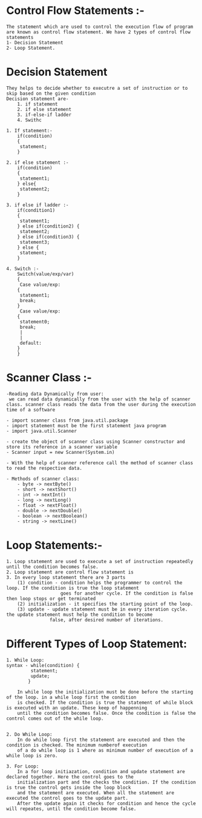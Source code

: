 # Control Flow Statements :-
    The statement which are used to control the execution flow of program are known as control flow statement. We have 2 types of control flow statements
    1- Decision Statement
    2- Loop Statement.

# Decision Statement
    They helps to decide whether to executre a set of instruction or to skip based on the given condition
    Decision statement are-     
        1. if statement
        2. if else statement
        3. if-else-if ladder
        4. Swithc

    1. If statement:- 
        if(condition) 
        {
         statement;
        }
    
    2. if else statement :- 
        if(condition) 
        {
         statement1;
        } else{
         statement2;
        }
    
    3. if else if ladder :-
        if(condition1) 
        {
         statement1;
        } else if(condition2) {
         statement2;
        } else if(condition3) {
         statement3;
        } else {
         statement;
        }
    
    4. Switch :-
        Switch(value/exp/var)
        {
         Case value/exp:
        {
         statement1;
         break;
        }
         Case value/exp:
        {
         statement0;
         break;
         |
         | 
         default:
        }
        }


# Scanner Class :-
    -Reading data Dynamically from user:
     we can read data dynamically from the user with the help of scanner class. scanner class reads the data from the user during the execution time of a software 
    
    - import scanner class from java.util.package
    - import statement must be the first statement java program
    - import java.util.Scanner
    
    - create the object of scanner class using Scanner constructor and store its reference in a scanner variable
    - Scanner input = new Scanner(System.in) 

    - With the help of scanner reference call the method of scanner class to read the respective data.

    - Methods of scanner class:
        - byte -> nextByte() 
        - short -> nextShort()
        - int -> nextInt()
        - long -> nextLong()
        - float -> nextFloat()
        - double -> nextDouble()
        - boolean -> nextBoolean()
        - string -> nextLine()


# Loop Statements:-
    1. Loop statement are used to execute a set of instruction repeatedly until the condition becomes false.
    2. Loop statement are control flow statement is 
    3. In every loop statement there are 3 parts 
        (1) condition - condition helps the programmer to control the loop. If the condition is true the loop statement
                        goes for another cycle. If the condition is false then loop stops or get terminated
        (2) initialization - it specifies the starting point of the loop.
        (3) update - update statement must be in every iteration cycle. the update statement must help the condition to become
                    false, after desired number of iterations.

# Different Types of Loop Statement:
    1. While Loop:
    syntax - while(condition) {
             statement;
             update;
            }
        
        In while loop the initialization must be done before the starting of the loop. in a while loop first the condition
        is checked. If the condition is true the statement of while block is executed with an update. These keep of happenning
        until the condition becomes false. Once the condition is false the control comes out of the while loop.

    
    2. Do While Loop: 
        In do while loop first the statement are executed and then the condition is checked. The minimum numberof execution
        of a do while loop is 1 where as minimum number of execution of a while loop is zero.

    3. For Loop:
        In a for loop initiazation, condition and update statement are declared together. Here the control goes to the
        initialization part and the checks the condition. If the condition is true the control gets inside the loop block
        and the statement are executed. When all the statement are executed the control goes to the update part.
        After the update again it checks for condition and hence the cycle will repeates, until the condition become false.